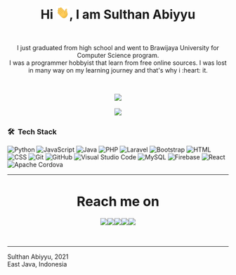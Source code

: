 <p align="center">
 <h1 align="center">
      Hi <img src= "https://raw.githubusercontent.com/KevinPatel04/KevinPatel04/master/Hi.gif" width="30px">, I am Sulthan Abiyyu 
      </h1><br>
<p align="center" width="150px"> I just graduated from high school and went to Brawijaya University for Computer Science program. <br>I was a programmer hobbyist that learn from free online sources. I was lost in many way on my learning journey and that's why i :heart: it. </p><br>

<p align="center"><img src="https://github-readme-stats.vercel.app/api/top-langs/?username=SulthanAbiyyu&layout=compact&hide=TSQL&theme=chartreuse-dark"></p>
<p align="center" ><img src="https://github-readme-stats.vercel.app/api?username=SulthanAbiyyu&count_private=true&show_icons=true&&theme=chartreuse-dark&include_all_commits=true" width="400"></p> 



### 🛠 &nbsp;Tech Stack

![Python](https://img.shields.io/badge/-Python-05122A?style=flat&logo=python)&nbsp;![JavaScript](https://img.shields.io/badge/-JavaScript-05122A?style=flat&logo=javascript)&nbsp;![Java](https://img.shields.io/badge/-Java-05122A?style=flat&logo=Java&logoColor=FFA518)&nbsp;![PHP](https://img.shields.io/badge/-PHP-05122A?style=flat&logo=php&logoColor=777BB4)&nbsp;![Laravel](https://img.shields.io/badge/-Laravel-05122A?style=flat&logo=laravel&logoColor=FF2D20)&nbsp;![Bootstrap](https://img.shields.io/badge/-Bootstrap-05122A?style=flat&logo=bootstrap&logoColor=563D7C)&nbsp;![HTML](https://img.shields.io/badge/-HTML-05122A?style=flat&logo=HTML5)&nbsp;![CSS](https://img.shields.io/badge/-CSS-05122A?style=flat&logo=CSS3&logoColor=1572B6)&nbsp;![Git](https://img.shields.io/badge/-Git-05122A?style=flat&logo=git)&nbsp;![GitHub](https://img.shields.io/badge/-GitHub-05122A?style=flat&logo=github)&nbsp;![Visual Studio Code](https://img.shields.io/badge/-Visual%20Studio%20Code-05122A?style=flat&logo=visual-studio-code&logoColor=007ACC)&nbsp;![MySQL](https://img.shields.io/badge/-MySQL-05122A?style=flat&logo=mysql&logoColor=4479A1)&nbsp;![Firebase](https://img.shields.io/badge/-Firebase-05122A?style=flat&logo=firebase&logoColor=FFCA28)&nbsp;![React](https://img.shields.io/badge/-ReactJS-05122A?style=flat&logo=react&logoColor=008080)&nbsp;![Apache Cordova](https://img.shields.io/badge/-Apache%20Cordova-05122A?style=flat&logo=apachecordova&logoColor=008080)&nbsp; 

<hr>
<h1 align="center" style="font-size:30px">Reach me on</h1> <p align="center"><a href="https://sulthanabiyyu.web.app"><img src="https://img.shields.io/badge/-website-3423A6?style=for-the-badge&logo=Google-Chrome&logoColor=white"/></a><a  href="mailto:sabiyyuhakim@gmail.com?"><img src="https://img.shields.io/badge/-Email-D14836?style=for-the-badge&logo=Gmail&logoColor=white"/></a><a  href="https://www.youtube.com/channel/UCqrg8UfzAEuUzPSEr3_o7kw"><img src="https://img.shields.io/badge/-6FStudio-FF5733?style=for-the-badge&logo=youtube&logoColor=white"/></a><a href="https://blendermarket.com/creators/6f-studio"><img src="https://img.shields.io/badge/-6FStudio-FFA116?style=for-the-badge&logo=blender&logoColor=white"/></a><a href="https://6fstudio.gumroad.com/"><img src="https://img.shields.io/badge/-6FStudio-000000?style=for-the-badge&logo=gumroad&logoColor=white"/></a></p>
<br>


---

<p>Sulthan Abiyyu, 2021 <br>East Java, Indonesia</p> 













